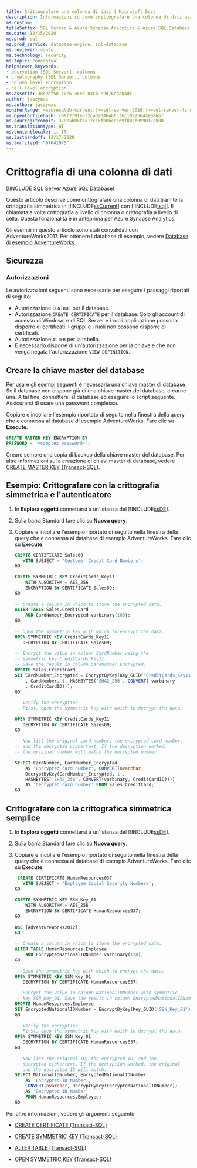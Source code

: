 ```yaml
---
title: Crittografare una colonna di dati | Microsoft Docs
description: Informazioni su come crittografare una colonna di dati usando la crittografia simmetrica in SQL Server tramite Transact-SQL, talvolta chiamata crittografia a livello di colonna o di cella.
ms.custom: ''
titleSuffix: SQL Server & Azure Synapse Analytics & Azure SQL Database & SQL Managed Instance
ms.date: 12/15/2020
ms.prod: sql
ms.prod_service: database-engine, sql-database
ms.reviewer: vanto
ms.technology: security
ms.topic: conceptual
helpviewer_keywords:
- encryption [SQL Server], columns
- cryptography [SQL Server], columns
- column level encryption
- cell level encryption
ms.assetid: 38e9bf58-10c6-46ed-83cb-e2d76cda0adc
author: jaszymas
ms.author: jaszymas
monikerRange: =azuresqldb-current||>=sql-server-2016||>=sql-server-linux-2017||=azuresqldb-mi-current||=azure-sqldw-latest
ms.openlocfilehash: c09f7f91edf2cada0464b6cfbc1922664a86866f
ms.sourcegitcommit: 370cab80fba17c15fb0bceed9f80cb099017e000
ms.translationtype: HT
ms.contentlocale: it-IT
ms.lasthandoff: 12/17/2020
ms.locfileid: "97641075"
---
```

# <a name="encrypt-a-column-of-data"></a>Crittografia di una colonna di dati

[!INCLUDE [SQL Server Azure SQL Database](../../../includes/applies-to-version/sql-asdb-asdbmi-asa.md)]  

Questo articolo descrive come crittografare una colonna di dati tramite la crittografia simmetrica in [!INCLUDE[ssCurrent](../../../includes/sscurrent-md.md)] con [!INCLUDE[tsql](../../../includes/tsql-md.md)]. È chiamata a volte crittografia a livello di colonna o crittografia a livello di cella. Questa funzionalità è in anteprima per Azure Synapse Analytics

Gli esempi in questo articolo sono stati convalidati con AdventureWorks2017. Per ottenere i database di esempio, vedere [Database di esempio AdventureWorks](../../../samples/adventureworks-install-configure.md).

## <a name="security"></a>Sicurezza  
  
### <a name="permissions"></a>Autorizzazioni  

Le autorizzazioni seguenti sono necessarie per eseguire i passaggi riportati di seguito:  
  
- Autorizzazione `CONTROL` per il database.  
- Autorizzazione `CREATE CERTIFICATE` per il database. Solo gli account di accesso di Windows e di SQL Server e i ruoli applicazione possono disporre di certificati. I gruppi e i ruoli non possono disporre di certificati.  
- Autorizzazione `ALTER` per la tabella.  
- È necessario disporre di un'autorizzazione per la chiave e che non venga negata l'autorizzazione `VIEW DEFINITION`.  
  
## <a name="create-database-master-key"></a>Creare la chiave master del database  

Per usare gli esempi seguenti è necessaria una chiave master di database. Se il database non dispone già di una chiave master del database, crearne una. A tal fine, connettersi al database ed eseguire lo script seguente. Assicurarsi di usare una password complessa.

Copiare e incollare l'esempio riportato di seguito nella finestra della query che è connessa al database di esempio AdventureWorks. Fare clic su **Execute**.  

```sql  
CREATE MASTER KEY ENCRYPTION BY   
PASSWORD = '<complex password>';  
```  

Creare sempre una copia di backup della chiave master del database. Per altre informazioni sulla creazione di chiavi master di database, vedere [CREATE MASTER KEY &#40;Transact-SQL&#41;](../../../t-sql/statements/create-master-key-transact-sql.md).

## <a name="example-encrypt-with-symmetric-encryption-and-authenticator"></a>Esempio: Crittografare con la crittografia simmetrica e l'autenticatore
  
1. In **Esplora oggetti** connettersi a un'istanza del [!INCLUDE[ssDE](../../../includes/ssde-md.md)].  
  
2. Sulla barra Standard fare clic su **Nuova query**.  
  
3. Copiare e incollare l'esempio riportato di seguito nella finestra della query che è connessa al database di esempio AdventureWorks. Fare clic su **Execute**.

    ```sql
    CREATE CERTIFICATE Sales09  
       WITH SUBJECT = 'Customer Credit Card Numbers';  
    GO  
  
    CREATE SYMMETRIC KEY CreditCards_Key11  
        WITH ALGORITHM = AES_256  
        ENCRYPTION BY CERTIFICATE Sales09;  
    GO  
  
    -- Create a column in which to store the encrypted data.  
    ALTER TABLE Sales.CreditCard   
        ADD CardNumber_Encrypted varbinary(160);   
    GO  
  
    -- Open the symmetric key with which to encrypt the data.  
    OPEN SYMMETRIC KEY CreditCards_Key11  
       DECRYPTION BY CERTIFICATE Sales09;  
  
    -- Encrypt the value in column CardNumber using the  
    -- symmetric key CreditCards_Key11.  
    -- Save the result in column CardNumber_Encrypted.    
    UPDATE Sales.CreditCard  
    SET CardNumber_Encrypted = EncryptByKey(Key_GUID('CreditCards_Key11')  
        , CardNumber, 1, HASHBYTES('SHA2_256', CONVERT( varbinary  
        , CreditCardID)));  
    GO  
  
    -- Verify the encryption.  
    -- First, open the symmetric key with which to decrypt the data.  
  
    OPEN SYMMETRIC KEY CreditCards_Key11  
       DECRYPTION BY CERTIFICATE Sales09;  
    GO  
  
    -- Now list the original card number, the encrypted card number,  
    -- and the decrypted ciphertext. If the decryption worked,  
    -- the original number will match the decrypted number.  
  
    SELECT CardNumber, CardNumber_Encrypted   
        AS 'Encrypted card number', CONVERT(nvarchar,  
        DecryptByKey(CardNumber_Encrypted, 1 ,   
        HASHBYTES('SHA2_256', CONVERT(varbinary, CreditCardID))))  
        AS 'Decrypted card number' FROM Sales.CreditCard;  
    GO  
    ```  
  
## <a name="encrypt-with-simple-symmetric-encryption"></a>Crittografare con la crittografica simmetrica semplice  

1. In **Esplora oggetti** connettersi a un'istanza del [!INCLUDE[ssDE](../../../includes/ssde-md.md)].  
  
2. Sulla barra Standard fare clic su **Nuova query**.  
  
3. Copiare e incollare l'esempio riportato di seguito nella finestra della query che è connessa al database di esempio AdventureWorks. Fare clic su **Execute**.  
  
    ```sql
     CREATE CERTIFICATE HumanResources037  
       WITH SUBJECT = 'Employee Social Security Numbers';  
    GO  
  
    CREATE SYMMETRIC KEY SSN_Key_01  
        WITH ALGORITHM = AES_256  
        ENCRYPTION BY CERTIFICATE HumanResources037;  
    GO  
  
    USE [AdventureWorks2012];  
    GO  
  
    -- Create a column in which to store the encrypted data.  
    ALTER TABLE HumanResources.Employee  
        ADD EncryptedNationalIDNumber varbinary(128);   
    GO  
  
    -- Open the symmetric key with which to encrypt the data.  
    OPEN SYMMETRIC KEY SSN_Key_01  
       DECRYPTION BY CERTIFICATE HumanResources037;  
  
    -- Encrypt the value in column NationalIDNumber with symmetric   
    -- key SSN_Key_01. Save the result in column EncryptedNationalIDNumber.  
    UPDATE HumanResources.Employee  
    SET EncryptedNationalIDNumber = EncryptByKey(Key_GUID('SSN_Key_01'), NationalIDNumber);  
    GO  
  
    -- Verify the encryption.  
    -- First, open the symmetric key with which to decrypt the data.  
    OPEN SYMMETRIC KEY SSN_Key_01  
       DECRYPTION BY CERTIFICATE HumanResources037;  
    GO  
  
    -- Now list the original ID, the encrypted ID, and the   
    -- decrypted ciphertext. If the decryption worked, the original  
    -- and the decrypted ID will match.  
    SELECT NationalIDNumber, EncryptedNationalIDNumber   
        AS 'Encrypted ID Number',  
        CONVERT(nvarchar, DecryptByKey(EncryptedNationalIDNumber))   
        AS 'Decrypted ID Number'  
        FROM HumanResources.Employee;  
    GO  
    ```  
  
 Per altre informazioni, vedere gli argomenti seguenti:  
  
-   [CREATE CERTIFICATE &#40;Transact-SQL&#41;](../../../t-sql/statements/create-certificate-transact-sql.md)  
  
-   [CREATE SYMMETRIC KEY &#40;Transact-SQL&#41;](../../../t-sql/statements/create-symmetric-key-transact-sql.md)  
  
-   [ALTER TABLE &#40;Transact-SQL&#41;](../../../t-sql/statements/alter-table-transact-sql.md)  
  
-   [OPEN SYMMETRIC KEY &#40;Transact-SQL&#41;](../../../t-sql/statements/open-symmetric-key-transact-sql.md)  
